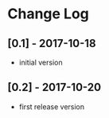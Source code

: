 # Change Log

## [0.1] - 2017-10-18
- initial version

## [0.2] - 2017-10-20
- first release version

